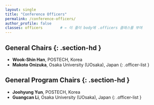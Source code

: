 ```yaml
---
layout: single
title: "Conference Officers"
permalink: /conference-officers/
author_profile: false
classes: officers        # ← 이 줄이 body에 .officers 클래스를 부여
---
```


## General Chairs {: .section-hd }

- **Wook-Shin Han**, <span class="affil">POSTECH, Korea</span>
- **Makoto Onizuka**, <span class="affil">Osaka University (UOsaka), Japan</span>
{: .officer-list }

## General Program Chairs {: .section-hd }

- **Joohyung Yun**, <span class="affil">POSTECH, Korea</span>
- **Guangcan Li**, <span class="affil">Osaka University (UOsaka), Japan</span>
{: .officer-list }